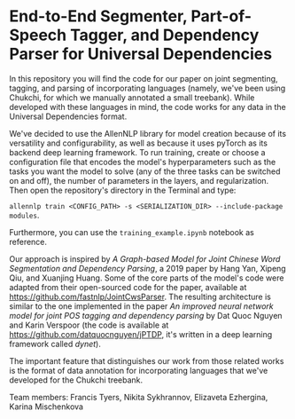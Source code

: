 # End-to-End Segmenter, Part-of-Speech Tagger, and Dependency Parser for Universal Dependencies

In this repository you will find the code for our paper on joint segmenting, tagging, and parsing of incorporating languages (namely, we've been using Chukchi, for which we manually annotated a small treebank). While developed with these languages in mind, the code works for any data in the Universal Dependencies format.

We've decided to use the AllenNLP library for model creation because of its versatility and configurability, as well as because it uses pyTorch as its backend deep learning framework. To run training, create or choose a configuration file that encodes the model's hyperparameters such as the tasks you want the model to solve (any of the three tasks can be switched on and off), the number of parameters in the layers, and regularization. Then open the repository's directory in the Terminal and type:

`allennlp train <CONFIG_PATH> -s <SERIALIZATION_DIR> --include-package modules`.

Furthermore, you can use the `training_example.ipynb` notebook as reference.

Our approach is inspired by *A Graph-based Model for Joint Chinese Word Segmentation and Dependency Parsing*, a 2019 paper by Hang Yan, Xipeng Qiu, and Xuanjing Huang. Some of the core parts of the model's code were adapted from their open-sourced code for the paper, available at https://github.com/fastnlp/JointCwsParser. The resulting architecture is similar to the one implemented in the paper *An improved neural network model for joint POS tagging and dependency parsing* by Dat Quoc Nguyen and Karin Verspoor (the code is available at https://github.com/datquocnguyen/jPTDP, it's written in a deep learning framework called _dynet_).

The important feature that distinguishes our work from those related works is the format of data annotation for incorporating languages that we've developed for the Chukchi treebank.

Team members: Francis Tyers, Nikita Sykhrannov, Elizaveta Ezhergina, Karina Mischenkova
